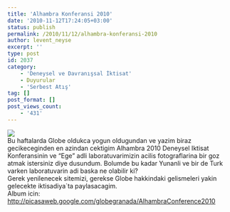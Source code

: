 ```yaml
---
title: 'Alhambra Konferansi 2010'
date: '2010-11-12T17:24:05+03:00'
status: publish
permalink: /2010/11/12/alhambra-konferansi-2010
author: levent_neyse
excerpt: ''
type: post
id: 2037
category:
    - 'Deneysel ve Davranışsal İktisat'
    - Duyurular
    - 'Serbest Atış'
tag: []
post_format: []
post_views_count:
    - '431'
---
```

![](http://globegranada.com/logo-globe.gif)  
Bu haftalarda Globe oldukca yogun oldugundan ve yazim biraz gecikeceginden en azindan cektigim Alhambra 2010 Deneysel Iktisat Konferansinin ve “Ege” adli laboratuvarimizin acilis fotograflarina bir goz atmak istersiniz diye dusundum. Bolumde bu kadar Yunanli ve bir de Turk varken laboratuvarin adi baska ne olabilir ki?  
Gerek yenilenecek sitemizi, gerekse Globe hakkindaki gelismeleri yakin gelecekte iktisadiya´ta paylasacagim.  
Album icin:  
<http://picasaweb.google.com/globegranada/AlhambraConference2010>